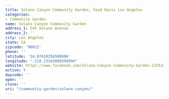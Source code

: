 ```yaml
---
title: Solano Canyon Community Garden, Food Oasis Los Angeles
categories:
- Community Garden
name: Solano Canyon Community Garden
address_1: 545 Solano Avenue
address_2: ''
city: Los Angeles
state: CA
zipcode: '90012'
phone: ''
latitude: '34.07418256500006'
longitude: "-118.23143009599994"
website: https://www.facebook.com/Solano-Canyon-Community-Garden-133534380050987/
active: Y
daycode: ''
open: ''
close: ''
uri: "/community-garden/solano-canyon/"
---
```


